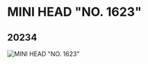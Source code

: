 # MINI HEAD "NO. 1623"
## 20234
![MINI HEAD "NO. 1623"](https://lc-www-live-s.legocdn.com/media/bricks/5/2/6103921.jpg)